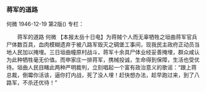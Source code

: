 ### 蒋军的道路
何微
1946-12-19
第2版()
专栏：

　　蒋军的道路
    何微
    【本报太岳十日电】为蒋贼个人而无辜牺牲之垣曲蒋军官兵尸体数百具，血肉模糊遗弃于被八路军毁灭之碉堡工事间，现我民主政府正动员当地人民加以掩埋。三日垣曲幢原村战斗，蒋军十余具尸体业经妥善掩埋，群众咸认为此种牺牲毫无价值。而申家庄一排蒋军，携械投诚，生命得到保障，生活也受优待。垣曲人民目睹此两种严明裁判，立刻唱起一个富有政治意义的歌谣：“跟上蒋总裁，倒霉你活该，逼你打内战，死了没人埋！赶快想办法，趁早跑过来，到了八路军，不杀还优待！”
